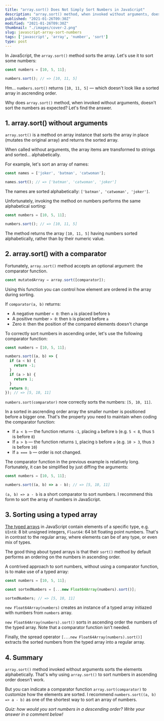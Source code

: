 ```yaml
---
title: "array.sort() Does Not Simply Sort Numbers in JavaScript"
description: "array.sort() method, when invoked without arguments, doesn't sort numbers as you might expect."
published: "2021-01-26T09:30Z"
modified: "2021-01-26T09:30Z"
thumbnail: "./images/cover-2.png"
slug: javascript-array-sort-numbers
tags: ['javascript', 'array', 'number', 'sort']
type: post
---
```


In JavaScript, the `array.sort()` method sorts the array. Let's use it to sort some numbers:

```javascript
const numbers = [10, 5, 11];

numbers.sort(); // => [10, 11, 5]
```

Hm... `numbers.sort()` returns `[10, 11, 5]` &mdash; which doesn't look like a sorted array in ascrending order.  

Why does `array.sort()` method, when invoked without arguments, doesn't sort the numbers as expected? Let's find the answer.  

<Affiliate type="traversyJavaScript" />

## 1. array.sort() without arguments

`array.sort()` is a method on array instance that sorts the array in place (mutates the original array) and returns the sorted array.  

When called without arguments, the array items are transformed to strings and sorted... alphabetically.  

For example, let's sort an array of names:

```javascript
const names = ['joker', 'batman', 'catwoman'];

names.sort(); // => ['batman', 'catwoman', 'joker']
```

The names are sorted alphabetically: `['batman', 'catwoman', 'joker']`.  

Unfortunately, invoking the method on numbers performs the same alphabetical sorting:

```javascript
const numbers = [10, 5, 11];

numbers.sort(); // => [10, 11, 5]
```

The method returns the array `[10, 11, 5]` having numbers sorted alphabetically, rather than by their numeric value.  

## 2. array.sort() with a comparator

Fortunately, `array.sort()` method accepts an optional argument: the comparator function.

```javascript
const mutatedArray = array.sort([comparator]);
```

Using this function you can control how element are ordered in the array during sorting.  

If `comparator(a, b)` returns:

* A negative number `< 0`:  then `a` is placed before `b`
* A positive number `> 0`: then `b` is placed before `a`
* Zero `0`:  then the position of the compared elements doesn't change

To correctly sort numbers in ascending order, let's use the following comparator function:

```javascript
const numbers = [10, 5, 11];

numbers.sort((a, b) => {
  if (a < b) {
    return -1;
  }
  if (a > b) {
    return 1;
  }
  return 0;
}); // => [5, 10, 11]
```

`numbers.sort(comparator)` now correctly sorts the numbers: `[5, 10, 11]`.  

In a sorted in ascrending order array the smaller number is positioned before a bigger one. That's the property you need to maintain when coding
the comparator function:

* If `a < b` &mdash; the function returns `-1`, placing `a` before `b` (e.g. `5 < 8`, thus `5` is before `8`)
* If `a > b` &mdash; the function returns `1`, placing `b` before `a` (e.g. `10 > 3`, thus `3` is before `10`)
* If `a === b` &mdash; order is not changed.  

The comparator function in the previous example is relatively long. Fortunately, it can be simplified by just diffing the arguments:  

```javascript
const numbers = [10, 5, 11];

numbers.sort((a, b) => a - b); // => [5, 10, 11]
```

`(a, b) => a - b` is a short comparator to sort numbers. I recommend this form to sort the array of numbers in JavaScript.   

## 3. Sorting using a typed array

[The typed arrays](https://developer.mozilla.org/en-US/docs/Web/JavaScript/Typed_arrays) in JavaScript contain elements of a specific type, e.g. `UInt8`: 8 bit unsigned integers, `Float64`: 64 bit floating point numbers. That's in contrast to the regular array, where elements can be of any type, or even mix of types.  

The good thing about typed arrays is that their `sort()` method by default performs an ordering on the numbers in ascending order.  

A contrived approach to sort numbers, without using a comparator function, is to make use of a typed array:

```javascript
const numbers = [10, 5, 11];

const sortedNumbers = [...new Float64Array(numbers).sort()];

sortedNumbers; // => [5, 10, 11]
```

`new Float64Array(numbers)` creates an instance of a typed array initiazed with numbers from `numbers` array. 

`new Float64Array(numbers).sort()` sorts in ascending order the numbers of the typed array. Note that a comparator function isn't needed.   

Finally, the spread operator `[...new Float64Array(numbers).sort()]` extracts the sorted numbers from the typed array into a regular array.  

## 4. Summary

`array.sort()` method invoked without arguments sorts the elements alphabetically. That's why using `array.sort()` to sort numbers in ascending order doesn't work.  

But you can indicate a comparator function `array.sort(comparator)` to customize how the elements are sorted. I recommend `numbers.sort((a, b) => a - b)` as one of the shortest way to sort an array of numbers.  

*Quiz: how would you sort numbers in a descending order? Write your answer in a comment below!*